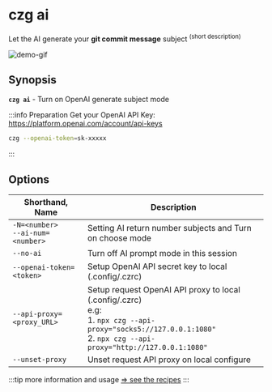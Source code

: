 # czg ai

Let the AI generate your **git commit message** subject <sup>(short description)</sup>

![demo-gif](https://user-images.githubusercontent.com/40693636/219867044-3ca9823d-9294-4e02-9a5b-624578844168.gif) <!-- size=686x309 -->

## Synopsis

**`czg ai`** - Turn on OpenAI generate subject mode

:::info Preparation
Get your OpenAI API Key: https://platform.openai.com/account/api-keys<br>
```sh
czg --openai-token=sk-xxxxx
```
:::

## Options

| Shorthand, Name | Description |
| --- | --- | 
|  `-N=<number>`<br>`--ai-num=<number>` | Setting AI return number subjects and Turn on choose mode |
| `--no-ai` | Turn off AI prompt mode in this session |  
| `--openai-token=<token>` | Setup OpenAI API secret key to local (.config/.czrc) |
| `--api-proxy=<proxy_URL>` | Setup request OpenAI API proxy to local (.config/.czrc)<br>e.g:<br> 1. `npx czg --api-proxy="socks5://127.0.0.1:1080"`<br>2. `npx czg --api-proxy="http://127.0.0.1:1080"`  |
| `--unset-proxy` | Unset request API proxy on local configure |

:::tip
more information and usage [⇒ see the recipes](/recipes/openai)
:::
